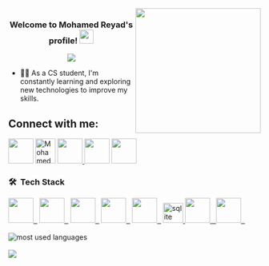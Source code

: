 
<img width="250" align="right" src="https://c.tenor.com/_DOBjnGspYAAAAAM/code-coding.gif">

<h3 align="center">
  Welcome to Mohamed Reyad's profile!
  <img src="https://media.giphy.com/media/hvRJCLFzcasrR4ia7z/giphy.gif" width="28">
</h3>

<!-- Typing SVG by DenverCoder1 - https://github.com/DenverCoder1/readme-typing-svg -->
<p align="center">
  <a href="https://github.com/DenverCoder1/readme-typing-svg"><img src="https://readme-typing-svg.herokuapp.com/?lines=Computer%20Science%20Student%20;Like%20learning%20new%20things&font=Fira%20Code&center=true&width=440&height=45&color=f75c7e&vCenter=true&size=22"></a>
</p> 

- 👨‍💻 As a CS student, I'm constantly learning and exploring new technologies to improve my skills.
## Connect with me:

<p>
<a href="https://www.linkedin.com/in/mohamed-reyad-914292240/"><img height="50" src="https://user-images.githubusercontent.com/101745968/179001975-07bf6017-536a-4ed6-8094-ebfcb3de5df7.png"></a> 
<a href="https://www.leetcode.com/Mohamed_Reyad" target="blank"> 
<img src="https://raw.githubusercontent.com/rahuldkjain/github-profile-readme-generator/master/src/images/icons/Social/leet-code.svg" alt="Mohamed_Reyad" height="50" width="40" /></a>
<a href="https://codeforces.com/profile/mreyad66"><img height="50" src="https://user-images.githubusercontent.com/101745968/179003712-c6cac176-acd3-424f-bc51-b86e5a56ff4e.png"><a href="https://t.me/reyad_4">  <img height="50" src="https://user-images.githubusercontent.com/101745968/179003173-7fe1e030-e834-441c-8293-dc618525ad6b.png"></a> 
<a href="mailto:moreyad06@gmail.com"><img height="50" src="https://user-images.githubusercontent.com/101745968/179003389-f90c49c2-c9b5-4ae4-b3a2-3edfe1ad7dd2.png"></a> 
</p>

### 🛠 &nbsp;Tech Stack
<p>
<a href="https://www.python.org/" target="_blank" rel="noreferrer"><img height="50" src="https://cdn3.iconfinder.com/data/icons/logos-and-brands-adobe/512/267_Python-512.png">&nbsp;&nbsp;</a> 
<a href="https://cplusplus.com/" target="_blank" rel="noreferrer"><img height="50" src="https://cdn-icons-png.flaticon.com/512/6132/6132222.png">&nbsp;&nbsp;</a>  
<a href="https://www.w3schools.com/html/" target="_blank" rel="noreferrer"><img height="50" src="https://upload.wikimedia.org/wikipedia/commons/thumb/6/61/HTML5_logo_and_wordmark.svg/512px-HTML5_logo_and_wordmark.svg.png">&nbsp;&nbsp;</a> 
<a href="https://www.w3schools.com/css/" target="_blank" rel="noreferrer"><img height="50" src="https://upload.wikimedia.org/wikipedia/commons/thumb/d/d5/CSS3_logo_and_wordmark.svg/640px-CSS3_logo_and_wordmark.svg.png">&nbsp;&nbsp;</a> 
<a href="https://www.w3schools.com/js/" target="_blank" rel="noreferrer"><img height="50" src="https://upload.wikimedia.org/wikipedia/commons/thumb/9/99/Unofficial_JavaScript_logo_2.svg/640px-Unofficial_JavaScript_logo_2.svg.png">&nbsp;&nbsp;</a> 
<a href="https://www.sqlite.org/" target="_blank" rel="noreferrer"> <img src="https://www.vectorlogo.zone/logos/sqlite/sqlite-icon.svg" alt="sqlite" width="40" height="40"/> </a>
<a href="https://www.microsoft.com/en-us/sql-server" target="_blank" rel="noreferrer"><img height="50" src="https://www.svgrepo.com/show/303229/microsoft-sql-server-logo.svg">&nbsp;&nbsp; </a> 
<a href="https://git-scm.com/" target="_blank" rel="noreferrer"> <img height="50" src="https://www.vectorlogo.zone/logos/git-scm/git-scm-icon.svg">&nbsp;&nbsp;</a>
<br>
<br>
<img align="left" src="https://github-readme-stats.vercel.app/api/top-langs?username=reyad-7&show_icons=true&locale=en&layout=compact&theme=radical" alt="most used languages" />
<br>
<br>
<a href="https://komarev.com/ghpvc/?username=reyad-7&style=for-the-badge">
    <img src="https://komarev.com/ghpvc/?username=reyad-7&style=for-the-badge">
</a>
